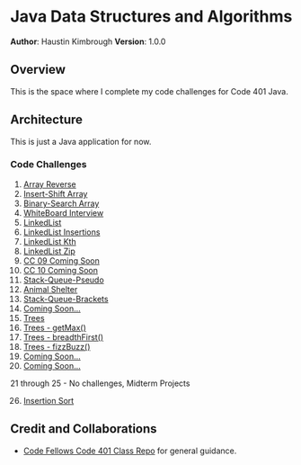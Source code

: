 # Java Data Structures and Algorithms

**Author**: Haustin Kimbrough
**Version**: 1.0.0

## Overview
<!-- Provide a high level overview of what this application is and why you are building it, beyond the fact that it's an assignment for this class. (i.e. What's your problem domain?) -->

This is the space where I complete my code challenges for Code 401 Java.

## Architecture
<!-- Provide a detailed description of the application design. What technologies (languages, libraries, etc) you're using, and any other relevant design information. -->
This is just a Java application for now.

### Code Challenges
1. [Array Reverse](./codechallenges/CC01/README.md)
2. [Insert-Shift Array](./codechallenges/CC02/README.md)
3. [Binary-Search Array](./codechallenges/CC03/README.md)
4. [WhiteBoard Interview](./codechallenges/CC04/README.md)
5. [LinkedList](./codechallenges/CC05/README.md) 
6. [LinkedList Insertions](./codechallenges/CC06/README.md)
7. [LinkedList Kth](./codechallenges/CC07/README.md)
8. [LinkedList Zip](./codechallenges/CC08/README.md)
9. [CC 09 Coming Soon](./codechallenges/CC08/README.md)
10. [CC 10 Coming Soon](./codechallenges/CC08/README.md)
11. [Stack-Queue-Pseudo](./codechallenges/CC11/README.md)
12. [Animal Shelter](./codechallenges/CC12/README.md)
13. [Stack-Queue-Brackets](./codechallenges/CC13/README.md)
14. [Coming Soon...](./codechallenges/CC14/README.md)
15. [Trees](./codechallenges/CC15/README.md)
16. [Trees - getMax()](./codechallenges/CC16/README.md)
17. [Trees - breadthFirst()](./codechallenges/CC17/README.md)
18. [Trees - fizzBuzz()](./codechallenges/CC18/README.md)
19. [Coming Soon...](./codechallenges/CC11/README.md)
20. [Coming Soon...](./codechallenges/CC11/README.md)

21 through 25 - No challenges, Midterm Projects

26. [Insertion Sort](./codechallenges/CC26/README.md)

## Credit and Collaborations
<!-- Give credit (and a link) to other people or resources that helped you build this application. -->
- [Code Fellows Code 401 Class Repo](https://github.com/codefellows/seattle-java-401d11) for general guidance.
